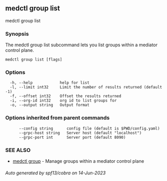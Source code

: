 ## medctl group list

medctl group list

### Synopsis

The medctl group list subcommand lets you list groups within
a mediator control plane.

```
medctl group list [flags]
```

### Options

```
  -h, --help            help for list
  -l, --limit int32     Limit the number of results returned (default -1)
  -f, --offset int32    Offset the results returned
  -i, --org-id int32    org id to list groups for
  -o, --output string   Output format
```

### Options inherited from parent commands

```
      --config string      config file (default is $PWD/config.yaml)
      --grpc-host string   Server host (default "localhost")
      --grpc-port int      Server port (default 8090)
```

### SEE ALSO

* [medctl group](medctl_group.md)	 - Manage groups within a mediator control plane

###### Auto generated by spf13/cobra on 14-Jun-2023
